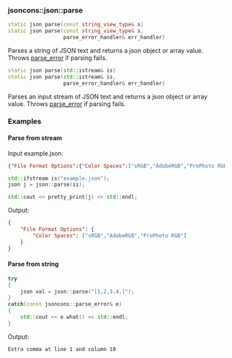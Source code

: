 ### jsoncons::json::parse

```c++
static json parse(const string_view_type& s)
static json parse(const string_view_type& s, 
                  parse_error_handler& err_handler)
```
Parses a string of JSON text and returns a json object or array value. 
Throws [parse_error](parse_error.md) if parsing fails.

```c++
static json parse(std::istream& is)
static json parse(std::istream& is, 
                  parse_error_handler& err_handler)
```
Parses an input stream of JSON text and returns a json object or array value. 
Throws [parse_error](parse_error.md) if parsing fails.

### Examples

#### Parse from stream

Input example.json:

```json
{"File Format Options":{"Color Spaces":["sRGB","AdobeRGB","ProPhoto RGB"]}}
```

```c++
std::ifstream is("example.json");
json j = json::parse(is);

std::cout << pretty_print(j) << std::endl;
```

Output:

```json
{
    "File Format Options": {
        "Color Spaces": ["sRGB","AdobeRGB","ProPhoto RGB"]
    }
}
```

#### Parse from string

```c++
try 
{
    json val = json::parse("[1,2,3,4,]");
} 
catch(const jsoncons::parse_error& e) 
{
    std::cout << e.what() << std::endl;
}
```
Output:
```
Extra comma at line 1 and column 10
```



